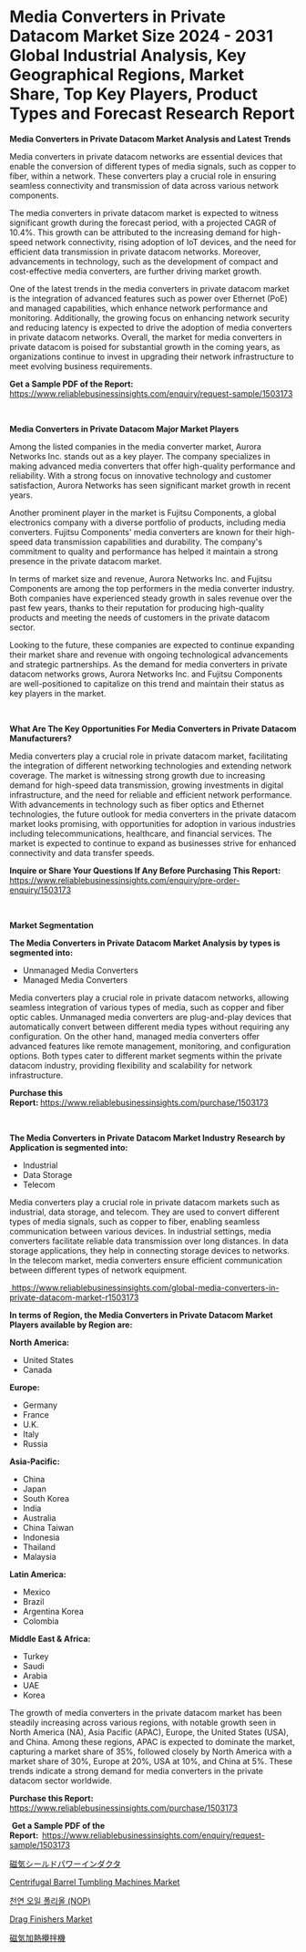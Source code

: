 <p><h1>Media Converters in Private Datacom Market Size 2024 - 2031 Global Industrial Analysis, Key Geographical Regions, Market Share, Top Key Players, Product Types and Forecast Research Report</h1></p><p><strong>Media Converters in Private Datacom Market Analysis and Latest Trends</strong></p>
<p><p>Media converters in private datacom networks are essential devices that enable the conversion of different types of media signals, such as copper to fiber, within a network. These converters play a crucial role in ensuring seamless connectivity and transmission of data across various network components.</p><p>The media converters in private datacom market is expected to witness significant growth during the forecast period, with a projected CAGR of 10.4%. This growth can be attributed to the increasing demand for high-speed network connectivity, rising adoption of IoT devices, and the need for efficient data transmission in private datacom networks. Moreover, advancements in technology, such as the development of compact and cost-effective media converters, are further driving market growth.</p><p>One of the latest trends in the media converters in private datacom market is the integration of advanced features such as power over Ethernet (PoE) and managed capabilities, which enhance network performance and monitoring. Additionally, the growing focus on enhancing network security and reducing latency is expected to drive the adoption of media converters in private datacom networks. Overall, the market for media converters in private datacom is poised for substantial growth in the coming years, as organizations continue to invest in upgrading their network infrastructure to meet evolving business requirements.</p></p>
<p><strong>Get a Sample PDF of the Report:&nbsp;</strong> <a href="https://www.reliablebusinessinsights.com/enquiry/request-sample/1503173">https://www.reliablebusinessinsights.com/enquiry/request-sample/1503173</a></p>
<p>&nbsp;</p>
<p><strong>Media Converters in Private Datacom Major Market Players</strong></p>
<p><p>Among the listed companies in the media converter market, Aurora Networks Inc. stands out as a key player. The company specializes in making advanced media converters that offer high-quality performance and reliability. With a strong focus on innovative technology and customer satisfaction, Aurora Networks has seen significant market growth in recent years.</p><p>Another prominent player in the market is Fujitsu Components, a global electronics company with a diverse portfolio of products, including media converters. Fujitsu Components' media converters are known for their high-speed data transmission capabilities and durability. The company's commitment to quality and performance has helped it maintain a strong presence in the private datacom market.</p><p>In terms of market size and revenue, Aurora Networks Inc. and Fujitsu Components are among the top performers in the media converter industry. Both companies have experienced steady growth in sales revenue over the past few years, thanks to their reputation for producing high-quality products and meeting the needs of customers in the private datacom sector.</p><p>Looking to the future, these companies are expected to continue expanding their market share and revenue with ongoing technological advancements and strategic partnerships. As the demand for media converters in private datacom networks grows, Aurora Networks Inc. and Fujitsu Components are well-positioned to capitalize on this trend and maintain their status as key players in the market.</p></p>
<p>&nbsp;</p>
<p><strong>What Are The Key Opportunities For Media Converters in Private Datacom Manufacturers?</strong></p>
<p><p>Media converters play a crucial role in private datacom market, facilitating the integration of different networking technologies and extending network coverage. The market is witnessing strong growth due to increasing demand for high-speed data transmission, growing investments in digital infrastructure, and the need for reliable and efficient network performance. With advancements in technology such as fiber optics and Ethernet technologies, the future outlook for media converters in the private datacom market looks promising, with opportunities for adoption in various industries including telecommunications, healthcare, and financial services. The market is expected to continue to expand as businesses strive for enhanced connectivity and data transfer speeds.</p></p>
<p><strong>Inquire or Share Your Questions If Any Before Purchasing This Report:</strong> <a href="https://www.reliablebusinessinsights.com/enquiry/pre-order-enquiry/1503173">https://www.reliablebusinessinsights.com/enquiry/pre-order-enquiry/1503173</a></p>
<p>&nbsp;</p>
<p><strong>Market Segmentation</strong></p>
<p><strong>The Media Converters in Private Datacom Market Analysis by types is segmented into:</strong></p>
<p><ul><li>Unmanaged Media Converters</li><li>Managed Media Converters</li></ul></p>
<p><p>Media converters play a crucial role in private datacom networks, allowing seamless integration of various types of media, such as copper and fiber optic cables. Unmanaged media converters are plug-and-play devices that automatically convert between different media types without requiring any configuration. On the other hand, managed media converters offer advanced features like remote management, monitoring, and configuration options. Both types cater to different market segments within the private datacom industry, providing flexibility and scalability for network infrastructure.</p></p>
<p><strong>Purchase this Report:&nbsp;</strong><a href="https://www.reliablebusinessinsights.com/purchase/1503173">https://www.reliablebusinessinsights.com/purchase/1503173</a></p>
<p>&nbsp;</p>
<p><strong>The Media Converters in Private Datacom Market Industry Research by Application is segmented into:</strong></p>
<p><ul><li>Industrial</li><li>Data Storage</li><li>Telecom</li></ul></p>
<p><p>Media converters play a crucial role in private datacom markets such as industrial, data storage, and telecom. They are used to convert different types of media signals, such as copper to fiber, enabling seamless communication between various devices. In industrial settings, media converters facilitate reliable data transmission over long distances. In data storage applications, they help in connecting storage devices to networks. In the telecom market, media converters ensure efficient communication between different types of network equipment.</p></p>
<p><a href="https://www.reliablebusinessinsights.com/global-media-converters-in-private-datacom-market-r1503173">&nbsp;https://www.reliablebusinessinsights.com/global-media-converters-in-private-datacom-market-r1503173</a></p>
<p><strong>In terms of Region, the Media Converters in Private Datacom Market Players available by Region are:</strong></p>
<p>
    <p> <strong> North America: </strong>
        <ul>
            <li>United States</li>
            <li>Canada</li>
        </ul>
        </p> 
    <p> <strong> Europe: </strong>
        <ul>
            <li>Germany</li>
            <li>France</li>
            <li>U.K.</li>
            <li>Italy</li>
            <li>Russia</li>
        </ul>
        </p> 
    <p> <strong> Asia-Pacific: </strong>
        <ul>
            <li>China</li>
            <li>Japan</li>
            <li>South Korea</li>
            <li>India</li>
            <li>Australia</li>
            <li>China Taiwan</li>
            <li>Indonesia</li>
            <li>Thailand</li>
            <li>Malaysia</li>
        </ul>
        </p> 
    <p> <strong> Latin America: </strong>
        <ul>
            <li>Mexico</li>
            <li>Brazil</li>
            <li>Argentina Korea</li>
            <li>Colombia</li>
        </ul>
        </p> 
    <p> <strong> Middle East & Africa: </strong>
        <ul>
            <li>Turkey</li>
            <li>Saudi</li>
            <li>Arabia</li>
            <li>UAE</li>
            <li>Korea</li>
        </ul>
    </p>
    </p>
<p><p>The growth of media converters in the private datacom market has been steadily increasing across various regions, with notable growth seen in North America (NA), Asia Pacific (APAC), Europe, the United States (USA), and China. Among these regions, APAC is expected to dominate the market, capturing a market share of 35%, followed closely by North America with a market share of 30%, Europe at 20%, USA at 10%, and China at 5%. These trends indicate a strong demand for media converters in the private datacom sector worldwide.</p></p>
<p><strong>Purchase this Report: </strong><a href="https://www.reliablebusinessinsights.com/purchase/1503173">https://www.reliablebusinessinsights.com/purchase/1503173</a></p>
<p>&nbsp;<strong>Get a Sample PDF of the Report:&nbsp;&nbsp;</strong><a href="https://www.reliablebusinessinsights.com/enquiry/request-sample/1503173">https://www.reliablebusinessinsights.com/enquiry/request-sample/1503173</a></p>
<p><strong></strong></p>
<p><p><a href="https://medium.com/@attyourniture/%E7%A3%81%E6%B0%97%E3%82%B7%E3%83%BC%E3%83%AB%E3%83%89%E9%9B%BB%E6%BA%90%E3%82%A4%E3%83%B3%E3%83%80%E3%82%AF%E3%82%BF%E5%B8%82%E5%A0%B4-%E7%AB%B6%E4%BA%89%E5%88%86%E6%9E%90-%E5%B8%82%E5%A0%B4%E5%8B%95%E5%90%91-2031%E5%B9%B4%E3%81%BE%E3%81%A7%E3%81%AE%E4%BA%88%E6%B8%AC-02771a82cd3e">磁気シールドパワーインダクタ</a></p><p><a href="https://github.com/lbird53714/Market-Research-Report-List-4/blob/main/centrifugal-barrel-tumbling-machines-market.md">Centrifugal Barrel Tumbling Machines Market</a></p><p><a href="https://github.com/idcefvhkdut6/Market-Research-Report-List-2/blob/main/111813686385.md">천연 오일 폴리올 (NOP)</a></p><p><a href="https://github.com/dringals/Market-Research-Report-List-4/blob/main/drag-finishers-market.md">Drag Finishers Market</a></p><p><a href="https://github.com/xtkhtofdt934839/Market-Research-Report-List-2/blob/main/463840294746.md">磁気加熱攪拌機</a></p></p>